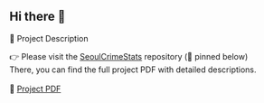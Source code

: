 ## Hi there 👋

📌 Project Description

👉 Please visit the [SeoulCrimeStats](https://github.com/BlueMoon-Basic/SeoulCrimeStats) repository (📌 pinned below)<br>
There, you can find the full project PDF with detailed descriptions.
<br><br>
📄 [Project PDF](https://github.com/BlueMoon-Basic/SeoulCrimeStats/blob/main/BlueMoon_범죄예방시설물_데이터분석.pdf)
